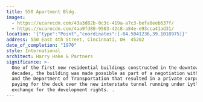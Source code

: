 ```yaml
---
title: 550 Apartment Bldg.
images:
  - https://ucarecdn.com/43a3d82b-0c3c-419a-a7c3-befa0eeb637f/
  - https://ucarecdn.com/4aa9fd80-9503-42c8-a84e-e93cca41ad31/
location: '{"type":"Point","coordinates":[-84.5041236,39.1018975]}'
address: 550 East 4th Street, Cincinnati, OH  45202
date_of_completion: "1970"
style: International
architect: Harry Hake & Partners
significance: >-
  One of the first new residential buildings constructed in the downtown area in
  decades, the building was made possible as part of a negotiation with the City
  and the Department of Transportation that resulted in a private corporation
  paying for the deck over the new interstate tunnel running under Lytle Park in
  exchange for the development rights. .
---
```

